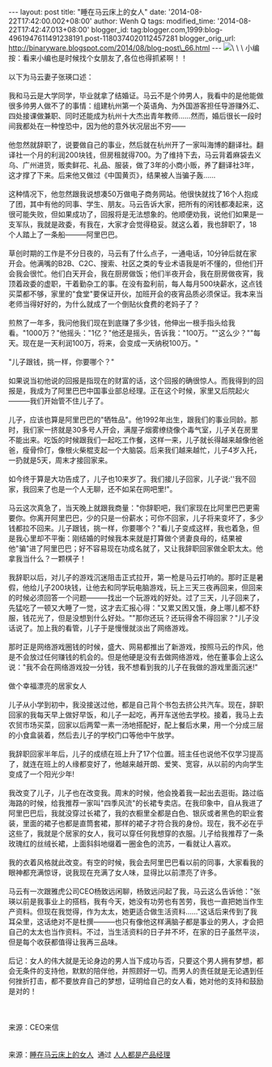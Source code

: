 --- layout: post title: "睡在马云床上的女人" date:
'2014-08-22T17:42:00.002+08:00' author: Wenh Q tags: modified\_time:
'2014-08-22T17:42:47.013+08:00' blogger\_id:
tag:blogger.com,1999:blog-4961947611491238191.post-1180374020112457281
blogger\_orig\_url:
http://binaryware.blogspot.com/2014/08/blog-post\_66.html ---
![](https://images-blogger-opensocial.googleusercontent.com/gadgets/proxy?url=http%3A%2F%2Fmmbiz.qpic.cn%2Fmmbiz%2FMXIQ29fKYMEvAZ7xfIY1NPcZbibuf1khRx4nL4Epc2RlVP3GnsGNrBdWYCNgFVW5BSO7xupfpdiceC2LyGiaCfqQw%2F0&container=blogger&gadget=a&rewriteMime=image%2F*)\
\
\
小编按：看来小编也是时候找个女朋友了,各位也得抓紧啊！！\
\
以下为马云妻子张瑛口述：\
\
我和马云是大学同学，毕业就拿了结婚证。马云不是个帅男人，我看中的是他能做很多帅男人做不了的事情：组建杭州第一个英语角、为外国游客担任导游赚外汇、四处接课做兼职、同时还能成为杭州十大杰出青年教师……然而，婚后很长一段时间我都处在一种惶恐中，因为他的意外状况层出不穷——\
\
他忽然就辞职了，说要做自己的事业，然后就在杭州开了一家叫海博的翻译社。翻译社一个月的利润200块钱，但房租就得700。为了维持下去，马云背着麻袋去义乌、广州进货，贩卖鲜花、礼品、服装，做了3年的小商小贩，养了翻译社3年，这才撑了下来。后来他又做过《中国黄页》，结果被人当骗子轰……\
\
这种情况下，他忽然跟我说想凑50万做电子商务网站。他很快就找了16个人抱成了团，其中有他的同事、学生、朋友。马云告诉大家，把所有的闲钱都凑起来，这很可能失败，但如果成功了，回报将是无法想象的。他顺便劝我，说他们如果是一支军队，我就是政委，有我在，大家才会觉得稳妥。就这么着，我也辞职了，18个人踏上了一条船———阿里巴巴。\
\
草创时期的工作是不分日夜的，马云有了什么点子，一通电话，10分钟后就在家开会。他满嘴的B2B、C2C、搜索、社区之类的专业术语我是听不懂的，但他们开会我会很忙。他们白天开会，我在厨房做饭；他们半夜开会，我在厨房做夜宵，我顶着政委的虚职，干着勤杂工的事。在没有盈利前，每人每月500块薪水，这点钱买菜都不够，家里的"食堂"要保证开伙，加班开会的夜宵品质必须保证。我本来当老师当得好好的，为什么就成了一个倒贴伙食费的老妈子了？\
\
煎熬了一年多，我问他我们现在到底赚了多少钱，他伸出一根手指头给我看。"1000万？"他摇头："1亿？"他还是摇头，告诉我："100万。""这么少？""每天。现在是一天利润100万，将来，会变成一天纳税100万。"\
\
"儿子跟钱，挑一样，你要哪个？"\
\
如果说当初他说的回报是指现在的财富的话，这个回报的确很惊人。而我得到的回报是，我成为了阿里巴巴中国事业部总经理。正在这个时候，家里又后院起火———我们开始管不住儿子了。\
\
儿子，应该也算是阿里巴巴的"牺牲品"。他1992年出生，跟我们的事业同龄。那时，我们家一挤就是30多号人开会，满屋子烟雾缭绕像个毒气室，儿子关在房里不能出来。吃饭的时候跟我们一起吃工作餐，这样一来，儿子就长得越来越像他爸爸，瘦骨伶仃，像根火柴棍支起一个大脑袋。后来我们越来越忙，儿子4岁入托，一扔就是5天，周末才接回家来。\
\
如今终于算是大功告成了，儿子也10来岁了。我们接儿子回家，儿子说:''我不回家，我回来了也是一个人无聊，还不如呆在网吧里!"。\
\
马云这次真急了，当天晚上就跟我商量："你辞职吧，我们家现在比阿里巴巴更需要你。你离开阿里巴巴，少的只是一份薪水；可你不回家，儿子将来变坏了，多少钱都拉不回来。儿子跟钱，挑一样，你要哪个？"看儿子变成这样，我也着急，但是我心里却不平衡：刚结婚的时候我本来就是打算做个贤妻良母的，结果被他"骗"进了阿里巴巴；好不容易现在功成名就了，又让我辞职回家做全职太太。他拿我当什么？一颗棋子！\
\
我辞职以后，对儿子的游戏沉迷阻击正式拉开，第一枪是马云打响的。那时正是暑假，他给儿子200块钱，让他去和同学玩电脑游戏，玩上三天三夜再回来，但回来的时候必须回答一个问题———找出一个玩游戏的好处。过了三天，儿子回来了，先猛吃了一顿又大睡了一觉，这才去汇报心得："又累又困又饿，身上哪儿都不舒服，钱花光了，但是没想到什么好处。""那你还玩？还玩得舍不得回家？"儿子没话说了。加上我的看管，儿子于是慢慢就淡出了网络游戏。\
\
那时正是网络游戏圈钱的时候，盛大、网易都推出了新游戏，按照马云的作风，他是不会放过任何赚钱的机会的。但是他硬是没有去做网络游戏，他在董事会上这么说："我不会在网络游戏投一分钱，我不想看到我的儿子在我做的游戏里面沉迷!"\
\
做个幸福漂亮的居家女人\
\
儿子从小学到初中，我没接送过他，都是自己背个书包去挤公共汽车。现在，辞职回家的我每天早上做好早饭，和儿子一起吃，再开车送他去学校。接着，我马上去农贸市场买菜，回家以后两荤一素一汤地搭配好，配上餐后水果，用一个分成三层的小食盒装着，然后去儿子的学校门口等他中午放学。\
\
我辞职回家半年后，儿子的成绩在班上升了17个位置。班主任也说他不仅学习提高了，就连在班上的人缘都变好了，他越来越开朗、爱笑、宽容，从以前的内向学生变成了一个阳光少年!\
\
我改变了儿子，儿子也在改变我。周末的时候，他会挽着我一起出去逛街。路过临海路的时候，给我推荐一家叫"四季风流"的长裙专卖店。在我印象中，自从我进了阿里巴巴后，我就没穿过长裙了，我的衣橱里全都是白色、银灰或者黑色的职业套装，里面的裙子也都是直筒套裙，那样的裙子才符合我的身份。现在，我不必在乎这些了，我就是个居家的女人，我可以穿任何我想穿的衣服。儿子给我推荐了一条玫瑰红的丝绒长裙，上面斜斜地缀着一圈金色的流苏，一看就让人喜欢。\
\
我的衣着风格就此改变。有空的时候，我会去阿里巴巴看以前的同事，大家看我的眼神都充满惊讶，说我现在充满了女人味，显得比以前漂亮了许多。\
\
马云有一次跟雅虎公司CEO杨致远闲聊，杨致远问起了我，马云这么告诉他："张瑛以前是我事业上的搭档，我有今天，她没有功劳也有苦劳，我也一直把她当作生产资料。但现在我觉得，作为太太，她更适合做生活资料……"这话后来传到了我耳朵里，这话绝对不是杜撰———也只有像他这样满脑子都是事业的男人，才会把自己的太太也当作资料。不过，当生活资料的日子并不坏，在家的日子虽然平淡，但是每个收获都值得让我再三品味。\
\
后记：女人的伟大就是无论身边的男人当下成功与否，只要这个男人拥有梦想，都会无条件的支持他，默默的陪伴他，并照顾好一切。而男人的责任就是无论遇到任何挫折打击，都不要放弃自己的梦想，证明给自己的女人看，她对他的支持和鼓励是对的！\
\
\
\
来源：CEO来信\
\
\
来源：[睡在马云床上的女人](http://www.woshipm.com/it/99381.html)  通过 [人人都是产品经理](http://www.woshipm.com/)
